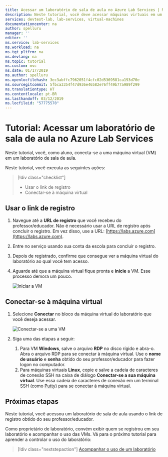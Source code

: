 ```yaml
---
title: Acessar um laboratório de sala de aula no Azure Lab Services | Microsoft Docs
description: Neste tutorial, você deve acessar máquinas virtuais em um laboratório de sala de aula configurado por um professor.
services: devtest-lab, lab-services, virtual-machines
documentationcenter: na
author: spelluru
manager: ''
editor: ''
ms.service: lab-services
ms.workload: na
ms.tgt_pltfrm: na
ms.devlang: na
ms.topic: tutorial
ms.custom: mvc
ms.date: 01/17/2019
ms.author: spelluru
ms.openlocfilehash: 3ec3abffc7962051f4cfc02d5369581ca193d70e
ms.sourcegitcommit: 5fbca3354f47d936e46582e76ff49b77a989f299
ms.translationtype: HT
ms.contentlocale: pt-BR
ms.lasthandoff: 03/12/2019
ms.locfileid: "57775570"
---
```

# <a name="tutorial-access-a-classroom-lab-in-azure-lab-services"></a>Tutorial: Acessar um laboratório de sala de aula no Azure Lab Services
Neste tutorial, você, como aluno, conecta-se a uma máquina virtual (VM) em um laboratório de sala de aula. 

Neste tutorial, você executa as seguintes ações:

> [!div class="checklist"]
> * Usar o link de registro 
> * Conectar-se à máquina virtual

## <a name="use-the-registration-link"></a>Usar o link de registro

1. Navegue até a **URL de registro** que você recebeu do professor/educador. Não é necessário usar a URL de registro após concluir o registro. Em vez disso, use a URL: [https://labs.azure.com](https://labs.azure.com). 
1. Entre no serviço usando sua conta da escola para concluir o registro. 
2. Depois de registrado, confirme que consegue ver a máquina virtual do laboratório ao qual você tem acesso. 
3. Aguarde até que a máquina virtual fique pronta e **inicie** a VM. Esse processo demora um pouco.  

    ![Iniciar a VM](../media/tutorial-connect-vm-in-classroom-lab/start-vm.png)

## <a name="connect-to-the-virtual-machine"></a>Conectar-se à máquina virtual

1. Selecione **Conectar** no bloco da máquina virtual do laboratório que você deseja acessar. 

    ![Conectar-se a uma VM](../media/tutorial-connect-vm-in-classroom-lab/connect-vm.png)
2. Siga uma das etapas a seguir: 
    1. Para VM **Windows**, salve o arquivo **RDP** no disco rígido e abra-o. Abra o arquivo RDP para se conectar à máquina virtual. Use o **nome de usuário** e **senha** obtido do seu professor/educador para fazer logon no computador. 
    3. Para máquinas virtuais **Linux**, copie e salve a cadeia de caracteres de conexão SSH na caixa de diálogo **Conectar-se a sua máquina virtual**. Use essa cadeia de caracteres de conexão em um terminal SSH (como [Putty](https://www.putty.org/)) para se conectar à máquina virtual. 

## <a name="next-steps"></a>Próximas etapas
Neste tutorial, você acessou um laboratório de sala de aula usando o link de registro obtido do seu professor/educador.

Como proprietário de laboratório, convém exibir quem se registrou em seu laboratório e acompanhar o uso das VMs. Vá para o próximo tutorial para aprender a controlar o uso do laboratório:

> [!div class="nextstepaction"]
> [Acompanhar o uso de um laboratório](tutorial-track-usage.md) 